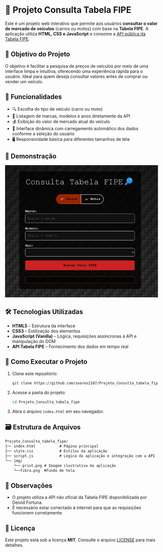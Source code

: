 # 🚗 Projeto Consulta Tabela FIPE

Este é um projeto web interativo que permite aos usuários **consultar o valor de mercado de veículos** (carros ou motos) com base na **Tabela FIPE**. A aplicação utiliza **HTML, CSS e JavaScript** e consome a [API pública da Tabela FIPE](https://deividfortuna.github.io/fipe/).

## 🎯 Objetivo do Projeto

O objetivo é facilitar a pesquisa de preços de veículos por meio de uma interface limpa e intuitiva, oferecendo uma experiência rápida para o usuário. Ideal para quem deseja consultar valores antes de comprar ou vender um veículo.

## 🧩 Funcionalidades

- 🔍 Escolha do tipo de veículo (carro ou moto)
- 🚙 Listagem de marcas, modelos e anos diretamente da API
- 💰 Exibição do valor de mercado atual do veículo
- 🔁 Interface dinâmica com carregamento automático dos dados conforme a seleção do usuário
- 🖥️ Responsividade básica para diferentes tamanhos de tela

## 📸 Demonstração

![Captura de Tela](img/print.png)

## 🛠 Tecnologias Utilizadas

- **HTML5** – Estrutura da interface
- **CSS3** – Estilização dos elementos
- **JavaScript (Vanilla)** – Lógica, requisições assíncronas à API e manipulação do DOM
- **API Tabela FIPE** – Fornecimento dos dados em tempo real

## 🚀 Como Executar o Projeto

1. Clone este repositório:
   ```bash
   git clone https://github.com/soares2107/Projeto_Consulta_tabela_fipe.git
   ```

2. Acesse a pasta do projeto:
   ```bash
   cd Projeto_Consulta_tabela_fipe
   ```

3. Abra o arquivo `index.html` em seu navegador.

## 🗃️ Estrutura de Arquivos

```
Projeto_Consulta_tabela_fipe/
├── index.html           # Página principal
├── style.css            # Estilos da aplicação
├── script.js            # Lógica da aplicação e integração com a API
└── img/
    └── print.png # Imagem ilustrativa da aplicação
    └──fibra.png  #Fundo de tela
```

## 📌 Observações

- O projeto utiliza a API não oficial da Tabela FIPE disponibilizada por Deivid Fortuna.
- É necessário estar conectado à internet para que as requisições funcionem corretamente.

## 📄 Licença

Este projeto está sob a licença **MIT**. Consulte o arquivo [LICENSE](LICENSE) para mais detalhes.
